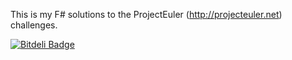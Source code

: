 This is my F# solutions to the ProjectEuler (http://projecteuler.net) challenges.


[![Bitdeli Badge](https://d2weczhvl823v0.cloudfront.net/theburningmonk/projecteuler-fsharp-solutions/trend.png)](https://bitdeli.com/free "Bitdeli Badge")

